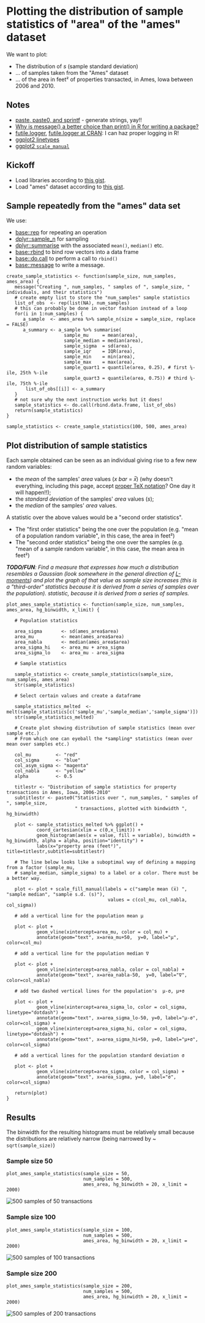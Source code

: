 # Plotting the distribution of sample statistics of "area" of the "ames" dataset

We want to plot:

- The distribution of _s_ (sample standard deviation)
- ... of samples taken from the "Ames" dataset
- ... of the area in feet² of properties transacted, in Ames, Iowa between 2006 and 2010.

## Notes

- [paste, paste0, and sprintf](https://www.r-bloggers.com/paste-paste0-and-sprintf/) - generate strings, yay!!
- [Why is message() a better choice than print() in R for writing a package?](https://stackoverflow.com/questions/36699272/why-is-message-a-better-choice-than-print-in-r-for-writing-a-package)
- [futile.logger](https://www.r-bloggers.com/better-logging-in-r-aka-futile-logger-1-3-0-released/), [futile.logger at CRAN](https://cran.r-project.org/web/packages/futile.logger/index.html): I can haz proper logging in R!
- [ggplot2 linetypes](http://sape.inf.usi.ch/quick-reference/ggplot2/linetype)
- [ggplot2 `scale_manual`](https://ggplot2.tidyverse.org/reference/scale_manual.html)

## Kickoff

- Load libraries according to [this gist](https://gist.github.com/dtonhofer/408a6c15ee4d171fd9314113660cd312).
- Load "ames" dataset according to [this gist](https://gist.github.com/dtonhofer/5b14680401823826120c7bebcdccb8f7).

## Sample repeatedly from the "ames" data set

We use:

- [base::rep](https://www.rdocumentation.org/packages/base/versions/3.6.2/topics/rep) for repeating an operation
- [dplyr::sample_n](https://www.rdocumentation.org/packages/dplyr/versions/0.7.8/topics/sample) for sampling
- [dplyr::summarise](https://www.rdocumentation.org/packages/dplyr/versions/0.7.8/topics/summarise) with the
associated `mean()`, `median()` etc.
- [base::rbind](https://www.rdocumentation.org/packages/base/versions/3.6.2/topics/cbind) to bind row vectors
into a data frame
- [base::do.call](https://www.rdocumentation.org/packages/base/versions/3.6.2/topics/do.call) to perform a call
to `rbind()` 
- [base::message](https://www.rdocumentation.org/packages/base/versions/3.6.2/topics/message) to write a message.


````
create_sample_statistics <- function(sample_size, num_samples, ames_area) {
   message("Creating ", num_samples, " samples of ", sample_size, " individuals, and their statistics")
   # create empty list to store the "num_samples" sample statistics
   list_of_obs  <- rep(list(NA), num_samples) 
   # this can probably be done in vector fashion instead of a loop
   for(i in 1:num_samples) {
      a_sample  <- ames_area %>% sample_n(size = sample_size, replace = FALSE)   
      a_summary <- a_sample %>% summarise(
                     sample_mu     = mean(area),
                     sample_median = median(area),
                     sample_sigma  = sd(area),
                     sample_iqr    = IQR(area),
                     sample_min    = min(area),
                     sample_max    = max(area),
                     sample_quart1 = quantile(area, 0.25), # first ¼-ile, 25th %-ile
                     sample_quart3 = quantile(area, 0.75)) # third ¼-ile, 75th %-ile
       list_of_obs[[i]] <- a_summary
   }
   # not sure why the next instruction works but it does!
   sample_statistics <- do.call(rbind.data.frame, list_of_obs)    
   return(sample_statistics)
}

sample_statistics <- create_sample_statistics(100, 500, ames_area)
````

## Plot distribution of sample statistics 

Each sample obtained can be seen as an individual giving rise to a few new random variables:

- the _mean_ of the samples' _area_ values (_x bar_ = _x̅_)  (why doesn't everything, including this page, accept [proper TeX notation](https://docs.moodle.org/38/en/Using_TeX_Notation)? One day it will happen!!);
- the _standard deviation_ of the samples' _area_ values (_s_);
- the _median_ of the samples' _area_ values.

A statistic over the above values would be a "second order statistics".

- The "first order statistics" being the one over the population (e.g. "mean of a population random variable", in this case, the area in feet²)
- The "second order statistics" being the one over the samples (e.g. "mean of a sample random variable", in this case, the mean area in feet²)

_**TODO/FUN**: Find a measure that expresses how much a distribution resembles a Gaussian (look somewhere in the general
direction of [L-moments](https://en.wikipedia.org/wiki/L-moment)) and plot the graph of that value as sample size
increases (this is a "third-order" statistics because it is derived from a series of samples over the population).
statistic, because it is derived from a series of samples._

```` 
plot_ames_sample_statistics <- function(sample_size, num_samples, ames_area, hg_binwidth, x_limit) {

   # Population statistics
   
   area_sigma       <- sd(ames_area$area)
   area_mu          <- mean(ames_area$area)
   area_nabla       <- median(ames_area$area)
   area_sigma_hi    <- area_mu + area_sigma
   area_sigma_lo    <- area_mu - area_sigma

   # Sample statistics
   
   sample_statistics <- create_sample_statistics(sample_size, num_samples, ames_area)
   str(sample_statistics)
   
   # Select certain values and create a dataframe
   
   sample_statistics_melted  <- melt(sample_statistics[c('sample_mu','sample_median','sample_sigma')])
   str(sample_statistics_melted)
   
   # Create plot showing distribution of sample statistics (mean over sample etc.)
   # From which one can eyeball the *sampling* statistics (mean over mean over samples etc.)
   
   col_mu         <- "red"
   col_sigma      <- "blue"
   col_asym_sigma <- "magenta"
   col_nabla      <- "yellow"
   alpha          <- 0.5
   
   titlestr <- "Distribution of sample statistics for property transactions in Ames, Iowa, 2006-2010"
   subtitlestr <- paste0("Statistics over ", num_samples, " samples of ", sample_size,
                         " transactions, plotted with bindwidth ", hg_binwidth)

   plot <- sample_statistics_melted %>% ggplot() +
           coord_cartesian(xlim = c(0,x_limit)) + 
           geom_histogram(aes(x = value, fill = variable), binwidth = hg_binwidth, alpha = alpha, position="identity") +
           labs(x="property area (feet²)", title=titlestr,subtitle=subtitlestr)
           
   # The line below looks like a suboptimal way of defining a mapping from a factor (sample_mu,
   # sample_median, sample_sigma) to a label or a color. There must be a better way.
   
   plot <- plot + scale_fill_manual(labels = c("sample mean (x̅) ", "sample median", "sample s.d. (s)"), 
                                     values = c(col_mu, col_nabla, col_sigma))

   # add a vertical line for the population mean μ
   
   plot <- plot +
           geom_vline(xintercept=area_mu, color = col_mu) +
           annotate(geom="text", x=area_mu+50,  y=0, label="μ", color=col_mu)
           
   # add a vertical line for the population median ∇
   
   plot <- plot +           
           geom_vline(xintercept=area_nabla, color = col_nabla) +
           annotate(geom="text", x=area_nabla-50,  y=0, label="∇", color=col_nabla) 

   # add two dashed vertical lines for the population's  μ-σ, μ+σ 

   plot <- plot + 
           geom_vline(xintercept=area_sigma_lo, color = col_sigma, linetype="dotdash") +     
           annotate(geom="text", x=area_sigma_lo-50, y=0, label="μ-σ", color=col_sigma) +
           geom_vline(xintercept=area_sigma_hi, color = col_sigma, linetype="dotdash") +     
           annotate(geom="text", x=area_sigma_hi+50, y=0, label="μ+σ", color=col_sigma)

   # add a vertical lines for the population standard deviation σ

   plot <- plot +
           geom_vline(xintercept=area_sigma, color = col_sigma) +     
           annotate(geom="text", x=area_sigma, y=0, label="σ", color=col_sigma)
           
   return(plot)        
}
````

## Results

The binwidth for the resulting histograms must be relatively small because the distributions are relatively
narrow (being narrowed by ~ `sqrt(sample_size)`)

### Sample size 50

````
plot_ames_sample_statistics(sample_size = 50, 
                            num_samples = 500, 
                            ames_area, hg_binwidth = 20, x_limit = 2000)
````

![500 samples of 50 transactions]($WHERE$/ames_dataset_sample_statistics_plot__500_samples_of_50_transactions.png)

### Sample size 100

````
plot_ames_sample_statistics(sample_size = 100, 
                            num_samples = 500, 
                            ames_area, hg_binwidth = 20, x_limit = 2000)
````

![500 samples of 100 transactions](%plots%/ames_dataset_sample_statistics_plot__500_samples_of_100_transactions.png)

### Sample size 200

````
plot_ames_sample_statistics(sample_size = 200,
                            num_samples = 500, 
                            ames_area, hg_binwidth = 20, x_limit = 2000)
````

![500 samples of 200 transactions](%plots%/ames_dataset_sample_statistics_plot__500_samples_of_200_transactions.png)


